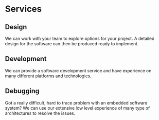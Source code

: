 Services
========

Design
------
We can work with your team to explore options for your project. A detailed design for the software can then
be produced ready to implement.


Development
-----------
We can provide a software development service and have experience on many different platforms and technologies.



Debugging
---------
Got a really difficult, hard to trace problem with an embedded software system? We can use our extensive
low level experience of many type of architectures to resolve the issues.




